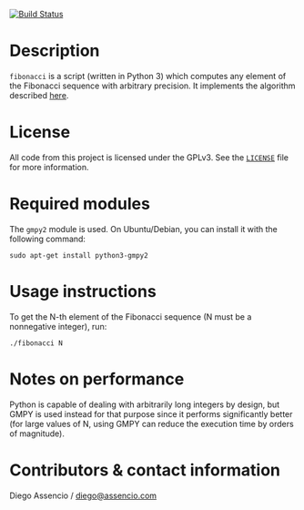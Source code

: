 [![Build Status](https://travis-ci.org/dassencio/fibonacci.svg?branch=master)](https://travis-ci.org/dassencio/fibonacci/)

Description
===========

`fibonacci` is a script (written in Python 3) which computes any element of the
Fibonacci sequence with arbitrary precision. It implements the algorithm
described [here](https://diego.assencio.com/?index=c772250d88e35665d3a793882a7b70e5).


License
=======

All code from this project is licensed under the GPLv3. See the
[`LICENSE`](https://github.com/dassencio/fibonacci/tree/master/LICENSE)
file for more information.


Required modules
================

The `gmpy2` module is used. On Ubuntu/Debian, you can install it with the
following command:

	sudo apt-get install python3-gmpy2


Usage instructions
==================

To get the N-th element of the Fibonacci sequence (N must be a nonnegative
integer), run:

	./fibonacci N


Notes on performance
====================

Python is capable of dealing with arbitrarily long integers by design, but GMPY
is used instead for that purpose since it performs significantly better (for
large values of N, using GMPY can reduce the execution time by orders of
magnitude).


Contributors & contact information
==================================

Diego Assencio / diego@assencio.com
